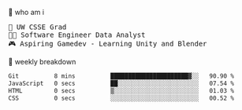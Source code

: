 🧠 who am i
<pre>
📖 UW CSSE Grad 
🧑‍💻 Software Engineer Data Analyst
🎮 Aspiring Gamedev - Learning Unity and Blender
</pre>

📂 weekly breakdown
 <!--START_SECTION:waka-->

```txt
Git          8 mins          ██████████████████████▓░░   90.90 %
JavaScript   0 secs          ██░░░░░░░░░░░░░░░░░░░░░░░   07.54 %
HTML         0 secs          ▒░░░░░░░░░░░░░░░░░░░░░░░░   01.03 %
CSS          0 secs          ░░░░░░░░░░░░░░░░░░░░░░░░░   00.52 %
```

<!--END_SECTION:waka-->
